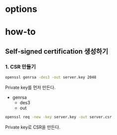 
# options



# how-to

## Self-signed certification 생성하기
### 1. CSR 만들기
```bash
openssl genrsa -des3 -out server.key 2048
```
Private key를 먼저 만든다.
- genrsa
	- des3
	- out

```bash
openssl req -new -key server.key -out server.csr
```
Private key로 CSR을 만든다.
